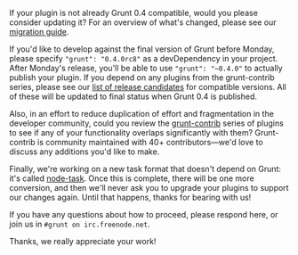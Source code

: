 If your plugin is not already Grunt 0.4 compatible, would you please consider updating it? For an overview of what's changed, please see our [migration guide](https://github.com/gruntjs/grunt/wiki/Upgrading-from-0.3-to-0.4).

If you'd like to develop against the final version of Grunt before Monday, please specify `"grunt": "0.4.0rc8"` as a devDependency in your project. After Monday's release, you'll be able to use `"grunt": "~0.4.0"` to actually publish your plugin. If you depend on any plugins from the grunt-contrib series, please see our [list of release candidates](https://github.com/gruntjs/grunt/wiki/Plugin-Release-Candidate-Versions) for compatible versions. All of these will be updated to final status when Grunt 0.4 is published.

Also, in an effort to reduce duplication of effort and fragmentation in the developer community, could you review the [grunt-contrib](https://github.com/gruntjs) series of plugins to see if any of your functionality overlaps significantly with them? Grunt-contrib is community maintained with 40+ contributors—we'd love to discuss any additions you'd like to make.

Finally, we're working on a new task format that doesn't depend on Grunt: it's called [node-task](https://github.com/tkellen/node-task). Once this is complete, there will be one more conversion, and then we'll never ask you to upgrade your plugins to support our changes again. Until that happens, thanks for bearing with us!

If you have any questions about how to proceed, please respond here, or join us in `#grunt on irc.freenode.net`.

Thanks, we really appreciate your work!
